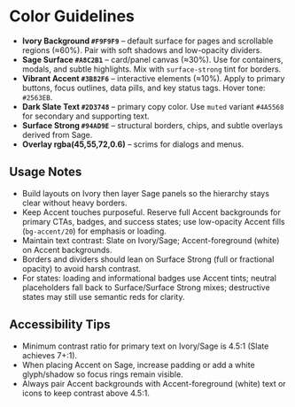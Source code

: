 # Color Guidelines
- **Ivory Background `#F9F9F9`** – default surface for pages and scrollable regions (≈60%). Pair with soft shadows and low-opacity dividers.
- **Sage Surface `#A8C2B1`** – card/panel canvas (≈30%). Use for containers, modals, and subtle highlights. Mix with `surface-strong` tint for borders.
- **Vibrant Accent `#3B82F6`** – interactive elements (≈10%). Apply to primary buttons, focus outlines, data pills, and key status tags. Hover tone: `#2563EB`.
- **Dark Slate Text `#2D3748`** – primary copy color. Use `muted` variant `#4A5568` for secondary and supporting text.
- **Surface Strong `#94AD9E`** – structural borders, chips, and subtle overlays derived from Sage.
- **Overlay rgba(45,55,72,0.6)** – scrims for dialogs and menus.

## Usage Notes
- Build layouts on Ivory then layer Sage panels so the hierarchy stays clear without heavy borders.
- Keep Accent touches purposeful. Reserve full Accent backgrounds for primary CTAs, badges, and success states; use low-opacity Accent fills (`bg-accent/20`) for emphasis or loading.
- Maintain text contrast: Slate on Ivory/Sage; Accent-foreground (white) on Accent backgrounds.
- Borders and dividers should lean on Surface Strong (full or fractional opacity) to avoid harsh contrast.
- For states: loading and informational badges use Accent tints; neutral placeholders fall back to Surface/Surface Strong mixes; destructive states may still use semantic reds for clarity.

## Accessibility Tips
- Minimum contrast ratio for primary text on Ivory/Sage is 4.5:1 (Slate achieves 7+:1).
- When placing Accent on Sage, increase padding or add a white glyph/shadow so focus rings remain visible.
- Always pair Accent backgrounds with Accent-foreground (white) text or icons to keep contrast above 4.5:1.
